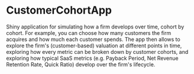 # CustomerCohortApp
 Shiny application for simulating how a firm develops over time, cohort by cohort. For example, you can choose how many customers the firm acquires and how much each customer spends. The app then allows to explore the firm's (customer-based) valuation at different points in time, exploring how every metric can be broken down by customer cohorts, and exploring how typical SaaS metrics (e.g. Payback Period, Net Revenue Retention Rate, Quick Ratio) develop over the firm's lifecycle.
